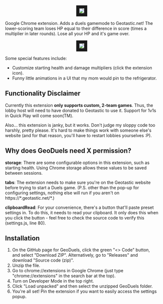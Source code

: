 <p align="center">
<img src="https://i.imgur.com/Y3l5XEW.png" border="10"/>
</p>

  Google Chrome extension. Adds a duels gamemode to Geotastic.net! The lower-scoring team loses HP equal to their difference in score (times a multiplier in later rounds). Lose all your HP and it's game over.

<p align="center">
<img src="https://i.imgur.com/g4nSrXx.png" border="10"/>
</p>

Some special features include:
- Customize starting health and damage multipliers (click the extension icon).
- Funny little animations in a UI that my mom would pin to the refrigerator.

## Functionality Disclaimer

Currently this extension **only supports custom, 2-team games**. Thus, the lobby host will need to have donated to Geotastic to use it. Support for 1v1s in Quick Play will come soon(TM).

Also... this extension is janky, but it works. Don't judge my sloppy code too harshly, pretty please. It's hard to make things work with someone else's website (and for that reason, you'll have to restart lobbies yourselves :P).

## Why does GeoDuels need X permission?

**storage**: There are some configurable options in this extension, such as starting health. Using Chrome storage allows these values to be saved between sessions.

**tabs**: The extension needs to make sure you're on the Geotastic website before trying to start a Duels game. (P.S. other than the pop-up for configuring settings, nothing else will run if you aren't on https://*.geotastic.net/\*.)

**clipboardRead**: For your convenience, there's a button that'll paste preset settings in. To do this, it needs to read your clipboard. It only does this when you click the button - feel free to check the source code to verify this (settings.js, line 80).

## Installation

1. On the GitHub page for GeoDuels, click the green "<> Code" button, and select "Download ZIP". Alternatively, go to "Releases" and download "Source code (zip)".
2. Unzip the file.
3. Go to chrome://extensions in Google Chrome (just type "chrome://extensions" in the search bar at the top).
4. Turn on Developer Mode in the top right.
5. Click "Load unpacked" and then select the unzipped GeoDuels folder.
6. You're all set! Pin the extension if you want to easily access the settings popup.
